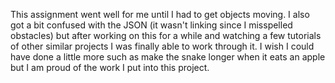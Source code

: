 This assignment went well for me until I had to get objects moving. I also got a bit confused with the JSON (it wasn't linking since I misspelled obstacles) but after working on this for a while and watching a few tutorials of other similar projects I was finally able to work through it. I wish I could have done a little more such as make the snake longer when it eats an apple but I am proud of the work I put into this project. 